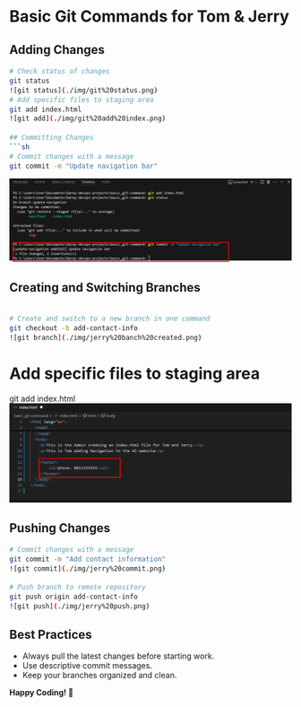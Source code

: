 # Basic Git Commands for Tom & Jerry

## Adding Changes
```sh
# Check status of changes
git status
![git status](./img/git%20status.png)
# Add specific files to staging area
git add index.html
![git add](./img/git%20add%20index.png)

## Committing Changes
```sh
# Commit changes with a message
git commit -m "Update navigation bar"
```
![git commit](./img/navbar%20commit.png)
## Creating and Switching Branches
```sh

# Create and switch to a new branch in one command
git checkout -b add-contact-info
![git branch](./img/jerry%20banch%20created.png)
```
# Add specific files to staging area
git add index.html
![git add](./img/jerry%20content.png)
## Pushing Changes
```sh
# Commit changes with a message
git commit -m "Add contact information"
![git commit](./img/jerry%20commit.png)

# Push branch to remote repository
git push origin add-contact-info
![git push](./img/jerry%20push.png)
```

## Best Practices
- Always pull the latest changes before starting work.
- Use descriptive commit messages.
- Keep your branches organized and clean.

**Happy Coding! 🚀**
